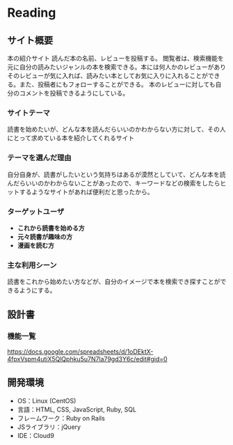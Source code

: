 # Reading
## サイト概要
本の紹介サイト
読んだ本の名前、レビューを投稿する。
閲覧者は、検索機能を元に自分の読みたいジャンルの本を検索できる。本には何人かのレビューがありそのレビューが気に入れば、読みたい本としてお気に入りに入れることができる。また、投稿者にもフォローすることができる。
本のレビューに対しても自分のコメントを投稿できるようにしている。
### サイトテーマ
読書を始めたいが、どんな本を読んだらいいのかわからない方に対して、その人にとって求めている本を紹介してくれるサイト
### テーマを選んだ理由
自分自身が、読書がしたいという気持ちはあるが漠然としていて、どんな本を読んだらいいのかわからないことがあったので、キーワードなどの検索をしたらヒットするようなサイトがあれば便利だと思ったから。
### ターゲットユーザ
* **これから読書を始める方**
* **元々読書が趣味の方**
* **漫画を読む方**
### 主な利用シーン
読書をこれから始めたい方などが、自分のイメージで本を検索でき探すことができるようにする。
## 設計書
### 機能一覧
https://docs.google.com/spreadsheets/d/1oDEktX-4fpxVspm4utiX5QlQphku5u7N7la79gd3Y6c/edit#gid=0
## 開発環境
* OS：Linux (CentOS)
* 言語：HTML, CSS, JavaScript, Ruby, SQL
* フレームワーク：Ruby on Rails
* JSライブラリ：jQuery
* IDE：Cloud9
